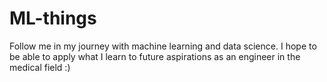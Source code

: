 # ML-things
Follow me in my journey with machine learning and data science. I hope to be able to apply what I learn to future aspirations as an engineer in the medical field :)
